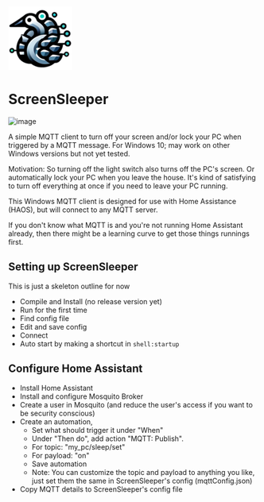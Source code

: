 ![image](SleepScreenWPF/screensleeper-logo-128.png)

# ScreenSleeper

![image](https://github.com/pengowray/ScreenSleeper/assets/800133/e457f06a-12f9-4a50-b25e-5b32147e8099)

A simple MQTT client to turn off your screen and/or lock your PC when triggered by a MQTT message. For Windows 10; may work on other Windows versions but not yet tested.

Motivation: So turning off the light switch also turns off the PC's screen. Or automatically lock your PC when you leave the house. It's kind of satisfying to turn off everything at once if you need to leave your PC running.

This Windows MQTT client is designed for use with Home Assistance (HAOS), but will connect to any MQTT server.

If you don't know what MQTT is and you're not running Home Assistant already, then there might be a learning curve to get those things runnings first.

## Setting up ScreenSleeper

This is just a skeleton outline for now

* Compile and Install (no release version yet)
* Run for the first time
* Find config file
* Edit and save config
* Connect
* Auto start by making a shortcut in `shell:startup`

## Configure Home Assistant
* Install Home Assistant
* Install and configure Mosquito Broker
* Create a user in Mosquito (and reduce the user's access if you want to be security conscious)
* Create an automation,
  * Set what should trigger it under "When"
  * Under "Then do", add action "MQTT: Publish".
  * For topic: "my_pc/sleep/set"
  * For payload: "on"
  * Save automation
  * Note: You can customize the topic and payload to anything you like, just set them the same in ScreenSleeper's config (mqttConfig.json)
* Copy MQTT details to ScreenSleeper's config file
